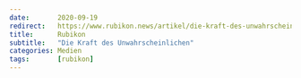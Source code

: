 ```yaml
---
date:       2020-09-19
redirect:   https://www.rubikon.news/artikel/die-kraft-des-unwahrscheinlichen
title:      Rubikon
subtitle:   "Die Kraft des Unwahrscheinlichen"
categories: Medien
tags:       [rubikon]
---
```

